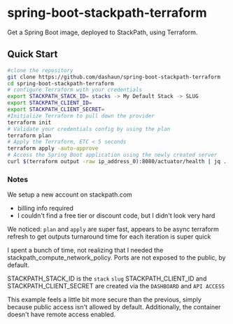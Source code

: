 # spring-boot-stackpath-terraform

Get a Spring Boot image, deployed to StackPath, using Terraform.

## Quick Start

```bash
#clone the repository
git clone https://github.com/dashaun/spring-boot-stackpath-terraform
cd spring-boot-stackpath-terraform
# configure Terraform with your credentials
export STACKPATH_STACK_ID= stacks -> My Default Stack -> SLUG
export STACKPATH_CLIENT_ID=
export STACKPATH_CLIENT_SECRET=
#Initialize Terraform to pull down the provider
terraform init
# Validate your credentials config by using the plan
terraform plan
# Apply the Terraform, ETC < 5 seconds
terraform apply -auto-approve
# Access the Spring Boot application using the newly created server
curl $(terraform output -raw ip_address_0):8080/actuator/health | jq .
```

### Notes

We setup a new account on stackpath.com
- billing info required
- I couldn't find a free tier or discount code, but I didn't look very hard

We noticed:
`plan` and `apply` are super fast, appears to be async
terraform refresh to get outputs
turnaround time for each iteration is super quick

I spent a bunch of time, not realizing that I needed the stackpath_compute_network_policy.
Ports are not exposed to the public, by default.

STACKPATH_STACK_ID is the `stack` `slug`
STACKPATH_CLIENT_ID and STACKPATH_CLIENT_SECRET are created via the `DASHBOARD` and `API ACCESS`

This example feels a little bit more secure than the previous, simply because
public access isn't allowed by default.
Additionally, the container doesn't have remote access enabled.